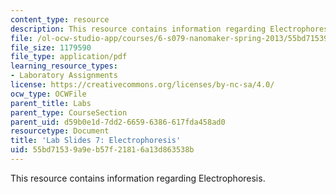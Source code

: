 ```yaml
---
content_type: resource
description: This resource contains information regarding Electrophoresis.
file: /ol-ocw-studio-app/courses/6-s079-nanomaker-spring-2013/55bd71539a9eb57f21816a13d863538b_MIT6_S079S13_lab_slides07.pdf
file_size: 1179590
file_type: application/pdf
learning_resource_types:
- Laboratory Assignments
license: https://creativecommons.org/licenses/by-nc-sa/4.0/
ocw_type: OCWFile
parent_title: Labs
parent_type: CourseSection
parent_uid: d59b0e1d-7dd2-6659-6386-617fda458ad0
resourcetype: Document
title: 'Lab Slides 7: Electrophoresis'
uid: 55bd7153-9a9e-b57f-2181-6a13d863538b
---
```

This resource contains information regarding Electrophoresis.